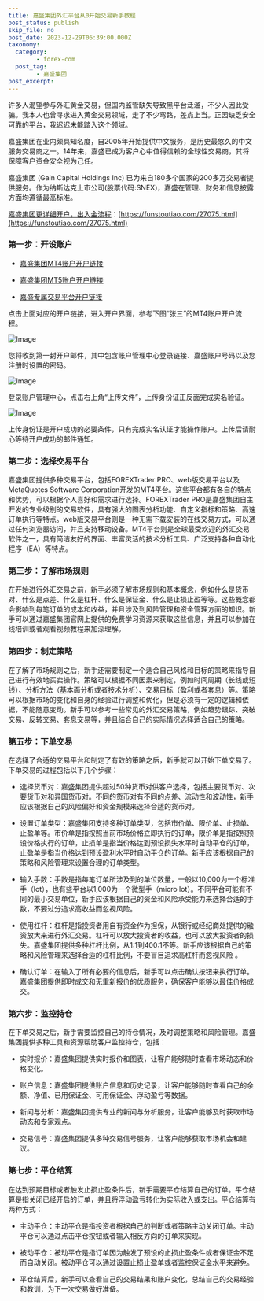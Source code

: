 ```yaml
---
title: 嘉盛集团外汇平台从0开始交易新手教程
post_status: publish
skip_file: no
post_date: 2023-12-29T06:39:00.000Z
taxonomy:
  category:
        - forex-com
  post_tag:
        - 嘉盛集团
post_excerpt: 
---
```

许多人渴望参与外汇黄金交易，但国内监管缺失导致黑平台泛滥，不少人因此受骗。我本人也曾寻求进入黄金交易领域，走了不少弯路，差点上当。正因缺乏安全可靠的平台，我迟迟未能踏入这个领域。

嘉盛集团在业内颇具知名度，自2005年开始提供中文服务，是历史最悠久的中文服务交易商之一。14年来，嘉盛已成为客户心中值得信赖的全球性交易商，其将保障客户资金安全视为己任。

嘉盛集团 (Gain Capital Holdings Inc) 已为来自180多个国家的200多万交易者提供服务。作为纳斯达克上市公司(股票代码:SNEX)，嘉盛在管理、财务和信息披露方面均遵循最高标准。

[嘉盛集团更详细开户，出入金流程](https://funstoutiao.com/27075.html)：[https://funstoutiao.com/27075.html](https://funstoutiao.com/27075.html)

### 第一步：开设账户

* [嘉盛集团MT4账户开户链接](https://s.ssgg.net/jsmt4)

* [嘉盛集团MT5账户开户链接](https://s.ssgg.net/jsmt5)

* [嘉盛专属交易平台开户链接](https://s.ssgg.net/js)

点击上面对应的开户链接，进入开户界面，参考下图“张三”的MT4账户开户流程。

![Image](https://prod-files-secure.s3.us-west-2.amazonaws.com/39ed1227-6d7d-4570-be36-9ccd4a2c4241/7a167aea-686b-400d-af59-4e18eb607a40/640.png?X-Amz-Algorithm=AWS4-HMAC-SHA256&X-Amz-Content-Sha256=UNSIGNED-PAYLOAD&X-Amz-Credential=ASIAZI2LB4665OGGWTSV%2F20250220%2Fus-west-2%2Fs3%2Faws4_request&X-Amz-Date=20250220T221310Z&X-Amz-Expires=3600&X-Amz-Security-Token=IQoJb3JpZ2luX2VjEJz%2F%2F%2F%2F%2F%2F%2F%2F%2F%2FwEaCXVzLXdlc3QtMiJHMEUCIQCo87mPkTcUnAVj3xMl%2FoORycPzDve0yUMK%2FI5paaR2UAIgGYWS4L%2Fa%2F%2FnLgii5gHIt%2FHty4AYRv0TCiFx%2BrJAg76kqiAQIxf%2F%2F%2F%2F%2F%2F%2F%2F%2F%2FARAAGgw2Mzc0MjMxODM4MDUiDAMbGnSAFIRY%2FHbl4SrcA8aXP4EaXEdYT1jrzwhGKc5F4bwqikU0uyuJ2MSLVMMLu8SayKN1krRME5MmyQIuV8CW1kloysi4ZQsfZjJnpMGBNbGsPvG7ZwrQTDFo6DgTc5yaDsKdIpdcfusoQ5aVEW9X6WywW3pxG3AA6yl7xeUC6llWVVOQgmBWAGdq%2BLRPH%2Fq2U1T%2FclLXE3fTN02LyWzuMPg%2BYmpoWIvsU5ASE9Oa5oH5bqzSZSlxTUXClia76aBgn9U3QHwNzRuQqz%2FsvmknVsCkbT%2Bxs9paCIg6QiX6AwiIEtffthI%2BuoPOIm4GgaZVCql3Xms9NllDZDJjxYEK3ZqI6oT%2Bse69%2FTAiwYTo4w7dzo4wb4ZkG20sSuPCSQce5yhQUIxtYM3nLxlZlXLurk8DdDhFfmYAvn2OximecVX6dArcjO2pimdrH1aBjyZLD68MLVW8ZkYXS5Eg4I7t9DkQJfYd4yG6lx5niCKWLI9ZterIAggJnjw5tRYQUgXsekRqLhJDiisnqERmeT%2Fv9f2%2FR%2FzIXAiVtZXW9sKRLBvjTHB0NTKpNQvED%2BzWz%2BxsfsYeIG9rISaa23NOvrssEOdVF6mTaDDIu7h6xFLQpIUgaTHXRJ%2FSoZeXVzyaHETODOjq%2BdBj%2FBBfMNiL3r0GOqUBxvajkjRbhZmz0X0o3N7xVpJBY%2FeSvp24SuxJRfebZOo6dO8tW7Y2pGd8BCIzHLuvXHVK6JTLpfVsqkHiUxEcCML6XDcsX7fma8h3S1KinwukiVXS%2Fm03to2AIfJWJS6sLuDbBh%2Fgkhx9pheTJXcrztcQmkYYahLVixTawLIilkY32qTkrT6UU1IXfE7P6FMPOEqVZ%2FJZf2je4ErXsJ0irMIjvQ7f&X-Amz-Signature=011335d380384e16ec61dee5cd07a98cd3149698944d1ecf3e069f1fe8191bb4&X-Amz-SignedHeaders=host&x-id=GetObject)

您将收到第一封开户邮件，其中包含账户管理中心登录链接、嘉盛账户号码以及您注册时设置的密码。

![Image](https://prod-files-secure.s3.us-west-2.amazonaws.com/39ed1227-6d7d-4570-be36-9ccd4a2c4241/eaa1c6b3-2877-4284-a0e1-530e222c27fb/image.png?X-Amz-Algorithm=AWS4-HMAC-SHA256&X-Amz-Content-Sha256=UNSIGNED-PAYLOAD&X-Amz-Credential=ASIAZI2LB4665OGGWTSV%2F20250220%2Fus-west-2%2Fs3%2Faws4_request&X-Amz-Date=20250220T221310Z&X-Amz-Expires=3600&X-Amz-Security-Token=IQoJb3JpZ2luX2VjEJz%2F%2F%2F%2F%2F%2F%2F%2F%2F%2FwEaCXVzLXdlc3QtMiJHMEUCIQCo87mPkTcUnAVj3xMl%2FoORycPzDve0yUMK%2FI5paaR2UAIgGYWS4L%2Fa%2F%2FnLgii5gHIt%2FHty4AYRv0TCiFx%2BrJAg76kqiAQIxf%2F%2F%2F%2F%2F%2F%2F%2F%2F%2FARAAGgw2Mzc0MjMxODM4MDUiDAMbGnSAFIRY%2FHbl4SrcA8aXP4EaXEdYT1jrzwhGKc5F4bwqikU0uyuJ2MSLVMMLu8SayKN1krRME5MmyQIuV8CW1kloysi4ZQsfZjJnpMGBNbGsPvG7ZwrQTDFo6DgTc5yaDsKdIpdcfusoQ5aVEW9X6WywW3pxG3AA6yl7xeUC6llWVVOQgmBWAGdq%2BLRPH%2Fq2U1T%2FclLXE3fTN02LyWzuMPg%2BYmpoWIvsU5ASE9Oa5oH5bqzSZSlxTUXClia76aBgn9U3QHwNzRuQqz%2FsvmknVsCkbT%2Bxs9paCIg6QiX6AwiIEtffthI%2BuoPOIm4GgaZVCql3Xms9NllDZDJjxYEK3ZqI6oT%2Bse69%2FTAiwYTo4w7dzo4wb4ZkG20sSuPCSQce5yhQUIxtYM3nLxlZlXLurk8DdDhFfmYAvn2OximecVX6dArcjO2pimdrH1aBjyZLD68MLVW8ZkYXS5Eg4I7t9DkQJfYd4yG6lx5niCKWLI9ZterIAggJnjw5tRYQUgXsekRqLhJDiisnqERmeT%2Fv9f2%2FR%2FzIXAiVtZXW9sKRLBvjTHB0NTKpNQvED%2BzWz%2BxsfsYeIG9rISaa23NOvrssEOdVF6mTaDDIu7h6xFLQpIUgaTHXRJ%2FSoZeXVzyaHETODOjq%2BdBj%2FBBfMNiL3r0GOqUBxvajkjRbhZmz0X0o3N7xVpJBY%2FeSvp24SuxJRfebZOo6dO8tW7Y2pGd8BCIzHLuvXHVK6JTLpfVsqkHiUxEcCML6XDcsX7fma8h3S1KinwukiVXS%2Fm03to2AIfJWJS6sLuDbBh%2Fgkhx9pheTJXcrztcQmkYYahLVixTawLIilkY32qTkrT6UU1IXfE7P6FMPOEqVZ%2FJZf2je4ErXsJ0irMIjvQ7f&X-Amz-Signature=5a12cf8006713150c37c63523628091e9598c62fb96511fc6dee4801f267648d&X-Amz-SignedHeaders=host&x-id=GetObject)

登录账户管理中心，点击右上角“上传文件”，上传身份证正反面完成实名验证。

![Image](https://prod-files-secure.s3.us-west-2.amazonaws.com/39ed1227-6d7d-4570-be36-9ccd4a2c4241/54090639-09fc-46b4-a135-e0289f707147/image.png?X-Amz-Algorithm=AWS4-HMAC-SHA256&X-Amz-Content-Sha256=UNSIGNED-PAYLOAD&X-Amz-Credential=ASIAZI2LB4665OGGWTSV%2F20250220%2Fus-west-2%2Fs3%2Faws4_request&X-Amz-Date=20250220T221310Z&X-Amz-Expires=3600&X-Amz-Security-Token=IQoJb3JpZ2luX2VjEJz%2F%2F%2F%2F%2F%2F%2F%2F%2F%2FwEaCXVzLXdlc3QtMiJHMEUCIQCo87mPkTcUnAVj3xMl%2FoORycPzDve0yUMK%2FI5paaR2UAIgGYWS4L%2Fa%2F%2FnLgii5gHIt%2FHty4AYRv0TCiFx%2BrJAg76kqiAQIxf%2F%2F%2F%2F%2F%2F%2F%2F%2F%2FARAAGgw2Mzc0MjMxODM4MDUiDAMbGnSAFIRY%2FHbl4SrcA8aXP4EaXEdYT1jrzwhGKc5F4bwqikU0uyuJ2MSLVMMLu8SayKN1krRME5MmyQIuV8CW1kloysi4ZQsfZjJnpMGBNbGsPvG7ZwrQTDFo6DgTc5yaDsKdIpdcfusoQ5aVEW9X6WywW3pxG3AA6yl7xeUC6llWVVOQgmBWAGdq%2BLRPH%2Fq2U1T%2FclLXE3fTN02LyWzuMPg%2BYmpoWIvsU5ASE9Oa5oH5bqzSZSlxTUXClia76aBgn9U3QHwNzRuQqz%2FsvmknVsCkbT%2Bxs9paCIg6QiX6AwiIEtffthI%2BuoPOIm4GgaZVCql3Xms9NllDZDJjxYEK3ZqI6oT%2Bse69%2FTAiwYTo4w7dzo4wb4ZkG20sSuPCSQce5yhQUIxtYM3nLxlZlXLurk8DdDhFfmYAvn2OximecVX6dArcjO2pimdrH1aBjyZLD68MLVW8ZkYXS5Eg4I7t9DkQJfYd4yG6lx5niCKWLI9ZterIAggJnjw5tRYQUgXsekRqLhJDiisnqERmeT%2Fv9f2%2FR%2FzIXAiVtZXW9sKRLBvjTHB0NTKpNQvED%2BzWz%2BxsfsYeIG9rISaa23NOvrssEOdVF6mTaDDIu7h6xFLQpIUgaTHXRJ%2FSoZeXVzyaHETODOjq%2BdBj%2FBBfMNiL3r0GOqUBxvajkjRbhZmz0X0o3N7xVpJBY%2FeSvp24SuxJRfebZOo6dO8tW7Y2pGd8BCIzHLuvXHVK6JTLpfVsqkHiUxEcCML6XDcsX7fma8h3S1KinwukiVXS%2Fm03to2AIfJWJS6sLuDbBh%2Fgkhx9pheTJXcrztcQmkYYahLVixTawLIilkY32qTkrT6UU1IXfE7P6FMPOEqVZ%2FJZf2je4ErXsJ0irMIjvQ7f&X-Amz-Signature=27dbaea9f71ac30ae5f1a99d87d2fbff89c1962cd0b9f6418c5bb37041923ff2&X-Amz-SignedHeaders=host&x-id=GetObject)

上传身份证是开户成功的必要条件，只有完成实名认证才能操作账户。上传后请耐心等待开户成功的邮件通知。

### 第二步：选择交易平台

嘉盛集团提供多种交易平台，包括FOREXTrader PRO、web版交易平台以及MetaQuotes Software Corporation开发的MT4平台。这些平台都有各自的特点和优势，可以根据个人喜好和需求进行选择。FOREXTrader PRO是嘉盛集团自主开发的专业级别的交易软件，具有强大的图表分析功能、自定义指标和策略、高速订单执行等特点。web版交易平台则是一种无需下载安装的在线交易方式，可以通过任何浏览器访问，并且支持移动设备。MT4平台则是全球最受欢迎的外汇交易软件之一，具有简洁友好的界面、丰富灵活的技术分析工具、广泛支持各种自动化程序（EA）等特点。

### 第三步：了解市场规则

在开始进行外汇交易之前，新手必须了解市场规则和基本概念，例如什么是货币对、什么是点差、什么是杠杆、什么是保证金、什么是止损止盈等等。这些概念都会影响到每笔订单的成本和收益，并且涉及到风险管理和资金管理方面的知识。新手可以通过嘉盛集团官网上提供的免费学习资源来获取这些信息，并且可以参加在线培训或者观看视频教程来加深理解。

### 第四步：制定策略

在了解了市场规则之后，新手还需要制定一个适合自己风格和目标的策略来指导自己进行有效地买卖操作。策略可以根据不同因素来制定，例如时间周期（长线或短线）、分析方法（基本面分析或者技术分析）、交易目标（盈利或者套息）等。策略可以根据市场的变化和自身的经验进行调整和优化，但是必须有一定的逻辑和依据，不能随意变动。新手可以参考一些常见的外汇交易策略，例如趋势跟踪、突破交易、反转交易、套息交易等，并且结合自己的实际情况选择适合自己的策略。

### 第五步：下单交易

在选择了合适的交易平台和制定了有效的策略之后，新手就可以开始下单交易了。下单交易的过程包括以下几个步骤：

* 选择货币对：嘉盛集团提供超过50种货币对供客户选择，包括主要货币对、次要货币对和异国货币对。不同的货币对有不同的点差、流动性和波动性，新手应该根据自己的风险偏好和资金规模来选择合适的货币对。

* 设置订单类型：嘉盛集团支持多种订单类型，包括市价单、限价单、止损单、止盈单等。市价单是指按照当前市场价格立即执行的订单，限价单是指按照预设价格执行的订单，止损单是指当价格达到预设损失水平时自动平仓的订单，止盈单是指当价格达到预设盈利水平时自动平仓的订单。新手应该根据自己的策略和风险管理来设置合理的订单类型。

* 输入手数：手数是指每笔订单所涉及到的单位数量，一般以10,000为一个标准手（lot），也有些平台以1,000为一个微型手（micro lot）。不同平台可能有不同的最小交易单位，新手应该根据自己的资金和风险承受能力来选择合适的手数，不要过分追求高收益而忽视风险。

* 使用杠杆：杠杆是指投资者用自有资金作为担保，从银行或经纪商处提供的融资放大来进行外汇交易。杠杆可以放大投资者的收益，也可以放大投资者的损失。嘉盛集团提供多种杠杆比例，从1:1到400:1不等。新手应该根据自己的策略和风险管理来选择合适的杠杆比例，不要盲目追求高杠杆而忽视风险 。

* 确认订单：在输入了所有必要的信息后，新手可以点击确认按钮来执行订单。嘉盛集团提供即时成交和无重新报价的优质服务，确保客户能够以最佳价格成交。

### 第六步：监控持仓

在下单交易之后，新手需要监控自己的持仓情况，及时调整策略和风险管理。嘉盛集团提供多种工具和资源帮助客户监控持仓，包括：

* 实时报价：嘉盛集团提供实时报价和图表，让客户能够随时查看市场动态和价格变化。

* 账户信息：嘉盛集团提供账户信息和历史记录，让客户能够随时查看自己的余额、净值、已用保证金、可用保证金、浮动盈亏等数据。

* 新闻与分析：嘉盛集团提供专业的新闻与分析服务，让客户能够及时获取市场动态和专家观点。

* 交易信号：嘉盛集团提供多种交易信号服务，让客户能够获取市场机会和建议。

### 第七步：平仓结算

在达到预期目标或者触发止损止盈条件后，新手需要平仓结算自己的订单。平仓结算是指关闭已经开启的订单，并且将浮动盈亏转化为实际收入或支出。平仓结算有两种方式：

* 主动平仓：主动平仓是指投资者根据自己的判断或者策略主动关闭订单。主动平仓可以通过点击平仓按钮或者输入相反方向的订单来实现。

* 被动平仓：被动平仓是指订单因为触发了预设的止损止盈条件或者保证金不足而自动关闭。被动平仓可以通过设置止损止盈单或者监控保证金水平来避免。

* 平仓结算后，新手可以查看自己的交易结果和账户变化，总结自己的交易经验和教训，为下一次交易做好准备。